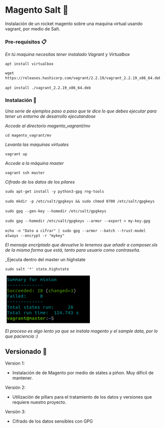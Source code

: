 # Magento Salt 🚀

Instalación de un rocket magento sobre una maquina virtual usando vagrant, por medio de Salt.

### Pre-requisitos 📋

_En tú maquina necesitas tener instalado Vagrant y Virtualbox_

```
apt install virtualbox
```

```
wget https://releases.hashicorp.com/vagrant/2.2.19/vagrant_2.2.19_x86_64.deb

apt install ./vagrant_2.2.19_x86_64.deb
```

### Instalación 🔧

_Una serie de ejemplos paso a paso que te dice lo que debes ejecutar para tener un entorno de desarrollo ejecutandose_

_Accede al directorio magento_vagrant/mv_

```
cd magento_vagrant/mv
```

_Levanta las maquinas virtuales_

```
vagrant up
```

_Accede a la máquina master_

```
vagrant ssh master
```

_Cifrado de los datos de los pilares_

```
sudo apt-get install -y python3-gpg rng-tools

sudo mkdir -p /etc/salt/gpgkeys && sudo chmod 0700 /etc/salt/gpgkeys

sudo gpg --gen-key --homedir /etc/salt/gpgkeys

sudo gpg --homedir /etc/salt/gpgkeys --armor --export > my-key.gpg

echo -n "Dato a cifrar" | sudo gpg --armor --batch --trust-model always --encrypt -r "mykey"

```

_El mensaje encriptado que devuelve lo tenemos que añadir a composer.sls de la misma forma que está, tanto para usuario como contraseña._

_Ejecuta dentro del master un highstate

```
sudo salt '*' state.highstate
```

![Resultado del highstate](https://raw.githubusercontent.com/jorosmayor/magento-salt/main/img/Captura%20desde%202023-01-09%2011-47-52.png)

_El proceso es algo lento ya que se instala magento y el sample data, por lo que paciencia :)_

## Versionado 📌

Version 1:
- Instalación de de Magento por medio de states a piñon. Muy díficil de mantener.

Versión 2:
- Utilización de pillars para el tratamiento de los datos y versiones que requiere nuestro proyecto.

Versión 3:
- Cifrado de los datos sensibles con GPG
